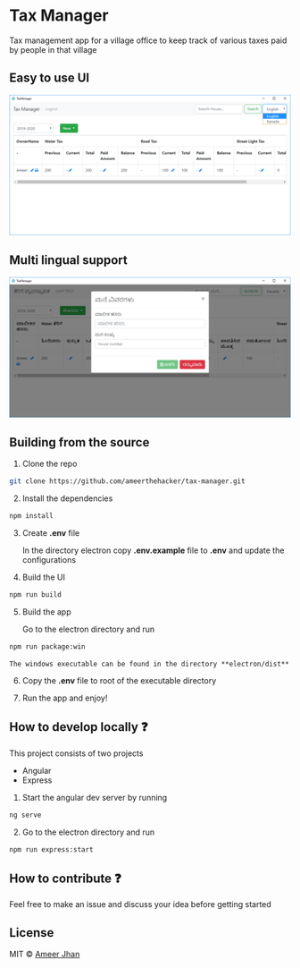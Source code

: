 # Tax Manager

Tax management app for a village office to keep track of various taxes paid by people in that village

## Easy to use UI

![home](./src/assets/images/home.png)

## Multi lingual support

![language](./src/assets/images/modal.png)

## Building from the source

1.  Clone the repo

```sh
git clone https://github.com/ameerthehacker/tax-manager.git
```

2.  Install the dependencies

```sh
npm install
```

3.  Create **.env** file

    In the directory electron copy **.env.example** file to **.env** and update the configurations

4.  Build the UI

```sh
npm run build
```

5.  Build the app

    Go to the electron directory and run

```sh
npm run package:win
```

    The windows executable can be found in the directory **electron/dist**

6.  Copy the **.env** file to root of the executable directory

7.  Run the app and enjoy!

## How to develop locally :question:

This project consists of two projects

* Angular
* Express

1.  Start the angular dev server by running

```sh
ng serve
```

2.  Go to the electron directory and run

```sh
npm run express:start
```

## How to contribute :question:

Feel free to make an issue and discuss your idea before getting started

## License

MIT © [Ameer Jhan](mailto:ameerjhanprof@gmail.com)
